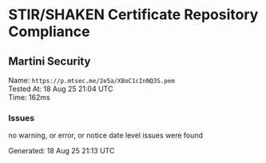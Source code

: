 # STIR/SHAKEN Certificate Repository Compliance

## Martini Security

Name: `https://p.mtsec.me/2e5a/XBoC1cInNQ3S.pem`\
Tested At: 18 Aug 25 21:04 UTC\
Time: 162ms

### Issues

no warning, or error, or notice date level issues were found

Generated: 18 Aug 25 21:13 UTC